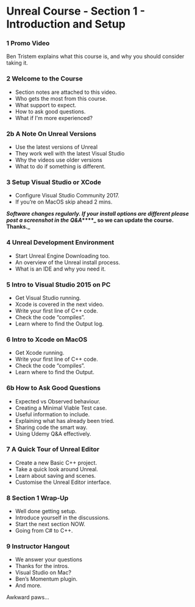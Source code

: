 # Unreal Course - Section 1 - Introduction and Setup

### 1 Promo Video ###

Ben Tristem explains what this course is, and why you should consider taking
it.

### 2 Welcome to the Course ###

+ Section notes are attached to this video.
+ Who gets the most from this course.
+ What support to expect.
+ How to ask good questions.
+ What if I'm more experienced?

### 2b A Note On Unreal Versions ###

+ Use the latest versions of Unreal
+ They work well with the latest Visual Studio
+ Why the videos use older versions
+ What to do if something is different.

### 3 Setup Visual Studio or XCode ###

+ Configure Visual Studio Community 2017.
+ If you’re on MacOS skip ahead 2 mins.

**_Software changes regularly. If your install options are different please post a screenshot in the Q&A_****_ so we can update the course. Thanks._**

### 4 Unreal Development Environment ###

+ Start Unreal Engine Downloading too.
+ An overview of the Unreal install process.
+ What is an IDE and why you need it.

### 5 Intro to Visual Studio 2015 on PC ###

+ Get Visual Studio running.
+ Xcode is covered in the next video.
+ Write your first line of C++ code.
+ Check the code “compiles”.
+ Learn where to find the Output log.

### 6 Intro to Xcode on MacOS ###

+ Get Xcode running.
+ Write your first line of C++ code.
+ Check the code “compiles”.
+ Learn where to find the Output.

### 6b How to Ask Good Questions ###

+ Expected vs Observed behaviour.
+ Creating a Minimal Viable Test case.
+ Useful information to include.
+ Explaining what has already been tried.
+ Sharing code the smart way.
+ Using Udemy Q&A effectively.

### 7 A Quick Tour of Unreal Editor ###

+ Create a new Basic C++ project.
+ Take a quick look around Unreal.
+ Learn about saving and scenes.
+ Customise the Unreal Editor interface.

### 8 Section 1 Wrap-Up ###

+ Well done getting setup.
+ Introduce yourself in the discussions.
+ Start the next section NOW.
+ Going from C# to C++.

### 9 Instructor Hangout ###

+ We answer your questions
+ Thanks for the intros.
+ Visual Studio on Mac?
+ Ben’s Momentum plugin.
+ And more.

Awkward paws...
